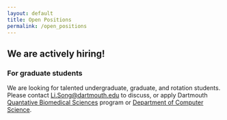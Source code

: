 ```yaml
---
layout: default
title: Open Positions
permalink: /open_positions
---
```


## We are actively hiring!

### For graduate students
We are looking for talented undergraduate, graduate, and rotation students. Please contact Li.Song@dartmouth.edu to discuss, or apply Dartmouth [Quantative Biomedical Sciences](https://geiselmed.dartmouth.edu/qbs/) program or [Department of Computer Science](https://web.cs.dartmouth.edu/).
